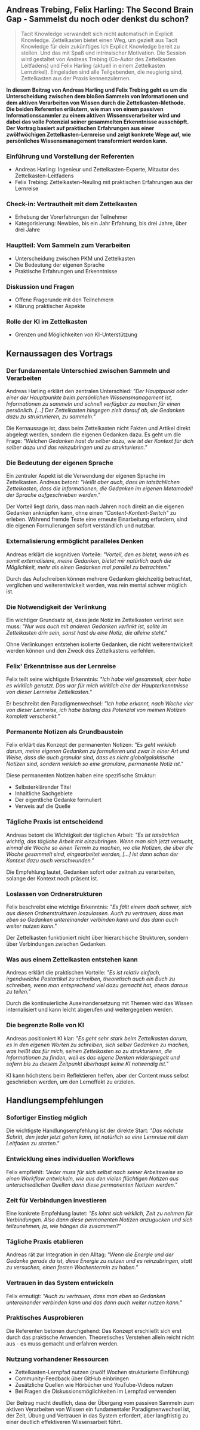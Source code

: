 ## Andreas Trebing, Felix Harling: The Second Brain Gap - Sammelst du noch oder denkst du schon?

> Tacit Knowledge verwandelt sich nicht automatisch in Explicit Knowledge. Zettelkasten bietet einen Weg, um gezielt aus Tacit Knowledge für dein zukünftiges Ich Explicit Knowledge bereit zu stellen. Und das mit Spaß und intrinsischer Motivation. Die Session wird gestaltet von Andreas Trebing (Co-Autor des Zettelkasten Leitfadens) und Felix Harling (aktuell in einem Zettelkasten Lernzirkel). Eingeladen sind alle Teilgebenden, die neugierig sind, Zettelkasten aus der Praxis kennenzulernen.

**In diesem Beitrag von Andreas Harling und Felix Trebing geht es um die Unterscheidung zwischen dem bloßen Sammeln von Informationen und dem aktiven Verarbeiten von Wissen durch die Zettelkasten-Methode. Die beiden Referenten erläutern, wie man von einem passiven Informationssammler zu einem aktiven Wissensverarbeiter wird und dabei das volle Potenzial seiner gesammelten Erkenntnisse ausschöpft. Der Vortrag basiert auf praktischen Erfahrungen aus einer zwölfwöchigen Zettelkasten-Lernreise und zeigt konkrete Wege auf, wie persönliches Wissensmanagement transformiert werden kann.**

### Einführung und Vorstellung der Referenten
- Andreas Harling: Ingenieur und Zettelkasten-Experte, Mitautor des Zettelkasten-Leitfadens
- Felix Trebing: Zettelkasten-Neuling mit praktischen Erfahrungen aus der Lernreise

### Check-in: Vertrautheit mit dem Zettelkasten
- Erhebung der Vorerfahrungen der Teilnehmer
- Kategorisierung: Newbies, bis ein Jahr Erfahrung, bis drei Jahre, über drei Jahre

### Hauptteil: Vom Sammeln zum Verarbeiten
- Unterscheidung zwischen PKM und Zettelkasten
- Die Bedeutung der eigenen Sprache
- Praktische Erfahrungen und Erkenntnisse

### Diskussion und Fragen
- Offene Fragerunde mit den Teilnehmern
- Klärung praktischer Aspekte

### Rolle der KI im Zettelkasten
- Grenzen und Möglichkeiten von KI-Unterstützung

## Kernaussagen des Vortrags

### Der fundamentale Unterschied zwischen Sammeln und Verarbeiten

Andreas Harling erklärt den zentralen Unterschied: *"Der Hauptpunkt oder einer der Hauptpunkte beim persönlichen Wissensmanagement ist, Informationen zu sammeln und schnell verfügbar zu machen für einen persönlich. [...] Der Zettelkasten hingegen zielt darauf ab, die Gedanken dazu zu strukturieren, zu sammeln."*

Die Kernaussage ist, dass beim Zettelkasten nicht Fakten und Artikel direkt abgelegt werden, sondern die eigenen Gedanken dazu. Es geht um die Frage: *"Welchen Gedanken hast du selber dazu, wie ist der Kontext für dich selber dazu und das reinzubringen und zu strukturieren."*

### Die Bedeutung der eigenen Sprache

Ein zentraler Aspekt ist die Verwendung der eigenen Sprache im Zettelkasten. Andreas betont: *"Heißt aber auch, dass im tatsächlichen Zettelkasten, dass die Informationen, die Gedanken im eigenen Metamodell der Sprache aufgeschrieben werden."*

Der Vorteil liegt darin, dass man nach Jahren noch direkt an die eigenen Gedanken anknüpfen kann, ohne einen *"Content-Kontext-Switch"* zu erleben. Während fremde Texte eine erneute Einarbeitung erfordern, sind die eigenen Formulierungen sofort verständlich und nutzbar.

### Externalisierung ermöglicht paralleles Denken

Andreas erklärt die kognitiven Vorteile: *"Vorteil, den es bietet, wenn ich es somit externalisiere, meine Gedanken, bietet mir natürlich auch die Möglichkeit, mehr als einen Gedanken mal parallel zu betrachten."*

Durch das Aufschreiben können mehrere Gedanken gleichzeitig betrachtet, verglichen und weiterentwickelt werden, was rein mental schwer möglich ist.

### Die Notwendigkeit der Verlinkung

Ein wichtiger Grundsatz ist, dass jede Notiz im Zettelkasten verlinkt sein muss: *"Nur was auch mit anderen Gedanken verlinkt ist, sollte im Zettelkasten drin sein, sonst hast du eine Notiz, die alleine steht."*

Ohne Verlinkungen entstehen isolierte Gedanken, die nicht weiterentwickelt werden können und den Zweck des Zettelkastens verfehlen.

### Felix' Erkenntnisse aus der Lernreise

Felix teilt seine wichtigste Erkenntnis: *"Ich habe viel gesammelt, aber habe es wirklich genutzt. Das war für mich wirklich eine der Haupterkenntnisse von dieser Lernreise Zettelkasten."*

Er beschreibt den Paradigmenwechsel: *"Ich habe erkannt, nach Woche vier von dieser Lernreise, ich habe bislang das Potenzial von meinen Notizen komplett verschenkt."*

### Permanente Notizen als Grundbaustein

Felix erklärt das Konzept der permanenten Notizen: *"Es geht wirklich darum, meine eigenen Gedanken zu formulieren und zwar in einer Art und Weise, dass die auch granular sind, dass es nicht globalgalaktische Notizen sind, sondern wirklich so eine granulare, permanente Notiz ist."*

Diese permanenten Notizen haben eine spezifische Struktur:
- Selbsterklärender Titel
- Inhaltliche Sachgebiete
- Der eigentliche Gedanke formuliert
- Verweis auf die Quelle

### Tägliche Praxis ist entscheidend

Andreas betont die Wichtigkeit der täglichen Arbeit: *"Es ist tatsächlich wichtig, das tägliche Arbeit mit einzubringen. Wenn man sich jetzt versucht, einmal die Woche so einen Termin zu machen, wo alle Notizen, die über die Woche gesammelt sind, eingearbeitet werden, [...] ist dann schon der Kontext dazu auch verschwunden."*

Die Empfehlung lautet, Gedanken sofort oder zeitnah zu verarbeiten, solange der Kontext noch präsent ist.

### Loslassen von Ordnerstrukturen

Felix beschreibt eine wichtige Erkenntnis: *"Es fällt einem doch schwer, sich aus diesen Ordnerstrukturen loszulassen. Auch zu vertrauen, dass man eben so Gedanken untereinander verbinden kann und das dann auch weiter nutzen kann."*

Der Zettelkasten funktioniert nicht über hierarchische Strukturen, sondern über Verbindungen zwischen Gedanken.

### Was aus einem Zettelkasten entstehen kann

Andreas erklärt die praktischen Vorteile: *"Es ist relativ einfach, irgendwelche Postartikel zu schreiben, theoretisch auch ein Buch zu schreiben, wenn man entsprechend viel dazu gemacht hat, etwas daraus zu teilen."*

Durch die kontinuierliche Auseinandersetzung mit Themen wird das Wissen internalisiert und kann leicht abgerufen und weitergegeben werden.

### Die begrenzte Rolle von KI

Andreas positioniert KI klar: *"Es geht sehr stark beim Zettelkasten darum, es in den eigenen Worten zu schreiben, sich selber Gedanken zu machen, was heißt das für mich, seinen Zettelkasten so zu strukturieren, die Informationen zu finden, weil es das eigene Denken widerspiegelt und sofern bis zu diesem Zeitpunkt überhaupt keine KI notwendig ist."*

KI kann höchstens beim Reflektieren helfen, aber der Content muss selbst geschrieben werden, um den Lerneffekt zu erzielen.

## Handlungsempfehlungen

### Sofortiger Einstieg möglich

Die wichtigste Handlungsempfehlung ist der direkte Start: *"Das nächste Schritt, den jeder jetzt gehen kann, ist natürlich so eine Lernreise mit dem Leitfaden zu starten."*

### Entwicklung eines individuellen Workflows

Felix empfiehlt: *"Jeder muss für sich selbst nach seiner Arbeitsweise so einen Workflow entwickeln, wie aus den vielen flüchtigen Notizen aus unterschiedlichen Quellen dann diese permanenten Notizen werden."*

### Zeit für Verbindungen investieren

Eine konkrete Empfehlung lautet: *"Es lohnt sich wirklich, Zeit zu nehmen für Verbindungen. Also dann diese permanenten Notizen anzugucken und sich teilzunehmen, ja, wie hängen die zusammen?"*

### Tägliche Praxis etablieren

Andreas rät zur Integration in den Alltag: *"Wenn die Energie und der Gedanke gerade da ist, diese Energie zu nutzen und es reinzubringen, statt zu versuchen, einen festen Wochentermin zu haben."*

### Vertrauen in das System entwickeln

Felix ermutigt: *"Auch zu vertrauen, dass man eben so Gedanken untereinander verbinden kann und das dann auch weiter nutzen kann."*

### Praktisches Ausprobieren

Die Referenten betonen durchgehend: Das Konzept erschließt sich erst durch das praktische Anwenden. Theoretisches Verstehen allein reicht nicht aus - es muss gemacht und erfahren werden.

### Nutzung vorhandener Ressourcen

- Zettelkasten-Lernpfad nutzen (zwölf Wochen strukturierte Einführung)
- Community-Feedback über GitHub einbringen
- Zusätzliche Quellen wie Hörbücher und YouTube-Videos nutzen
- Bei Fragen die Diskussionsmöglichkeiten im Lernpfad verwenden

Der Beitrag macht deutlich, dass der Übergang vom passiven Sammeln zum aktiven Verarbeiten von Wissen ein fundamentaler Paradigmenwechsel ist, der Zeit, Übung und Vertrauen in das System erfordert, aber langfristig zu einer deutlich effektiveren Wissensarbeit führt.